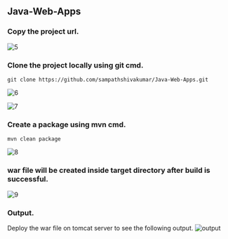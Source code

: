 ## Java-Web-Apps ##

###  Copy the project url.
![5](https://github.com/sampathshivakumar/Java-Web-Apps/assets/119833411/bd17e123-23b4-4a52-ab89-684a66842b31)

### Clone the project locally using git cmd.
```
git clone https://github.com/sampathshivakumar/Java-Web-Apps.git

```
![6](https://github.com/sampathshivakumar/Java-Web-Apps/assets/119833411/af35d48c-5f1a-4967-9b02-05422ab4a4db)

![7](https://github.com/sampathshivakumar/Java-Web-Apps/assets/119833411/64ae9228-19f5-488e-aacf-cf6adcbf0972)

### Create a package using mvn cmd.
```
mvn clean package 

``` 
![8](https://github.com/sampathshivakumar/Java-Web-Apps/assets/119833411/b05d6ac7-5146-4e94-8ff4-5f7a7039b2c6)

### war file will be created inside target directory after build is successful.
![9](https://github.com/sampathshivakumar/Java-Web-Apps/assets/119833411/be0ebc4c-42e6-4523-9dec-2e533baa2163)

### Output.
Deploy the war file on tomcat server to see the following output.
![output](https://github.com/sampathshivakumar/Java-Web-Apps/assets/119833411/41905126-b51d-4b86-b62b-580c87aeaadf)



